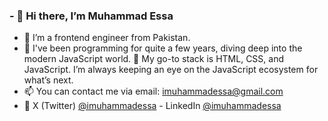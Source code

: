 ### - 👋 Hi there, I’m Muhammad Essa
- 👀 I’m a frontend engineer from Pakistan.
- 🌱 I've been programming for quite a few years, diving deep into the modern JavaScript world.
💞️ My go-to stack is HTML, CSS, and JavaScript. I’m always keeping an eye on the JavaScript ecosystem for what’s next.
- 📫 You can contact me via email: imuhammadessa@gmail.com
- 💬 X (Twitter) [@imuhammadessa](https://x.com/imuhammadessa) - LinkedIn [@imuhammadessa](https://www.linkedin.com/in/imuhammadessa/)
